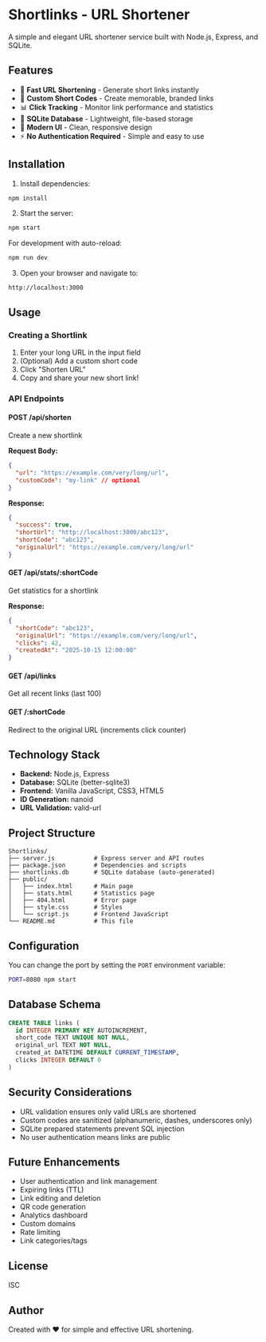 # Shortlinks - URL Shortener

A simple and elegant URL shortener service built with Node.js, Express, and SQLite.

## Features

- 🚀 **Fast URL Shortening** - Generate short links instantly
- 🎯 **Custom Short Codes** - Create memorable, branded links
- 📊 **Click Tracking** - Monitor link performance and statistics
- 💾 **SQLite Database** - Lightweight, file-based storage
- 🎨 **Modern UI** - Clean, responsive design
- ⚡ **No Authentication Required** - Simple and easy to use

## Installation

1. Install dependencies:
```bash
npm install
```

2. Start the server:
```bash
npm start
```

For development with auto-reload:
```bash
npm run dev
```

3. Open your browser and navigate to:
```
http://localhost:3000
```

## Usage

### Creating a Shortlink

1. Enter your long URL in the input field
2. (Optional) Add a custom short code
3. Click "Shorten URL"
4. Copy and share your new short link!

### API Endpoints

#### POST /api/shorten
Create a new shortlink

**Request Body:**
```json
{
  "url": "https://example.com/very/long/url",
  "customCode": "my-link" // optional
}
```

**Response:**
```json
{
  "success": true,
  "shortUrl": "http://localhost:3000/abc123",
  "shortCode": "abc123",
  "originalUrl": "https://example.com/very/long/url"
}
```

#### GET /api/stats/:shortCode
Get statistics for a shortlink

**Response:**
```json
{
  "shortCode": "abc123",
  "originalUrl": "https://example.com/very/long/url",
  "clicks": 42,
  "createdAt": "2025-10-15 12:00:00"
}
```

#### GET /api/links
Get all recent links (last 100)

#### GET /:shortCode
Redirect to the original URL (increments click counter)

## Technology Stack

- **Backend:** Node.js, Express
- **Database:** SQLite (better-sqlite3)
- **Frontend:** Vanilla JavaScript, CSS3, HTML5
- **ID Generation:** nanoid
- **URL Validation:** valid-url

## Project Structure

```
Shortlinks/
├── server.js           # Express server and API routes
├── package.json        # Dependencies and scripts
├── shortlinks.db       # SQLite database (auto-generated)
├── public/
│   ├── index.html      # Main page
│   ├── stats.html      # Statistics page
│   ├── 404.html        # Error page
│   ├── style.css       # Styles
│   └── script.js       # Frontend JavaScript
└── README.md           # This file
```

## Configuration

You can change the port by setting the `PORT` environment variable:

```bash
PORT=8080 npm start
```

## Database Schema

```sql
CREATE TABLE links (
  id INTEGER PRIMARY KEY AUTOINCREMENT,
  short_code TEXT UNIQUE NOT NULL,
  original_url TEXT NOT NULL,
  created_at DATETIME DEFAULT CURRENT_TIMESTAMP,
  clicks INTEGER DEFAULT 0
)
```

## Security Considerations

- URL validation ensures only valid URLs are shortened
- Custom codes are sanitized (alphanumeric, dashes, underscores only)
- SQLite prepared statements prevent SQL injection
- No user authentication means links are public

## Future Enhancements

- User authentication and link management
- Expiring links (TTL)
- Link editing and deletion
- QR code generation
- Analytics dashboard
- Custom domains
- Rate limiting
- Link categories/tags

## License

ISC

## Author

Created with ❤️ for simple and effective URL shortening.
